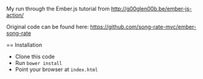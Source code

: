 My run through the Ember.js tutorial from http://g00glen00b.be/ember-js-action/

Original code can be found here: https://github.com/song-rate-mvc/ember-song-rate

== Installation

* Clone this code
* Run ```bower install```
* Point your browser at ```index.html```
